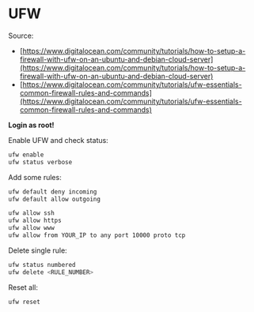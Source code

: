 # UFW

Source: 

* [https://www.digitalocean.com/community/tutorials/how-to-setup-a-firewall-with-ufw-on-an-ubuntu-and-debian-cloud-server](https://www.digitalocean.com/community/tutorials/how-to-setup-a-firewall-with-ufw-on-an-ubuntu-and-debian-cloud-server)
* [https://www.digitalocean.com/community/tutorials/ufw-essentials-common-firewall-rules-and-commands](https://www.digitalocean.com/community/tutorials/ufw-essentials-common-firewall-rules-and-commands)

**Login as root!**

Enable UFW and check status:

```bash
ufw enable
ufw status verbose
```

Add some rules:

```bash
ufw default deny incoming
ufw default allow outgoing

ufw allow ssh
ufw allow https
ufw allow www
ufw allow from YOUR_IP to any port 10000 proto tcp
```

Delete single rule:

```bash
ufw status numbered
ufw delete <RULE_NUMBER>
```


Reset all:

```bash
ufw reset
```
